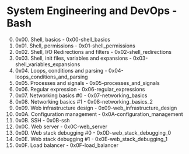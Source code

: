 # System Engineering and DevOps - Bash

0. 0x00. Shell, basics - 0x00-shell_basics
1. 0x01. Shell, permissions - 0x01-shell_permissions
2. 0x02. Shell, I/O Redirections and filters - 0x02-shell_redirections
3. 0x03. Shell, init files, variables and expansions - 0x03-shell_variables_expansions
4. 0x04. Loops, conditions and parsing - 0x04-loops_conditions_and_parsing
5. 0x05. Processes and signals - 0x05-processes_and_signals
6. 0x06. Regular expression - 0x06-regular_expressions
7. 0x07. Networking basics #0 - 0x07-networking_basics
8. 0x08. Networking basics #1 - 0x08-networking_basics_2
9. 0x09. Web infrastructure design - 0x09-web_infrastructure_design
10. 0x0A. Configuration management - 0x0A-configuration_management
11. 0x0B. SSH - 0x0B-ssh
12. 0x0C. Web server - 0x0C-web_server
13. 0x0D. Web stack debugging #0 - 0x0D-web_stack_debugging_0
14. 0x0E. Web stack debugging #1 - 0x0E-web_stack_debugging_1
15. 0x0F. Load balancer - 0x0F-load_balancer